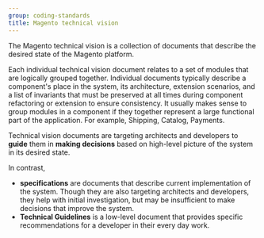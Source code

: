```yaml
---
group: coding-standards
title: Magento technical vision
---
```


The Magento technical vision is a collection of documents that describe the desired state of the Magento platform.

Each individual technical vision document relates to a set of modules that are logically grouped together.
Individual documents typically describe a component's place in the system, its architecture, extension scenarios, and a list of invariants that must be preserved at all times during component refactoring or extension to ensure consistency.
It usually makes sense to group modules in a component if they together represent a large functional part of the application. For example, Shipping, Catalog, Payments.

Technical vision documents are targeting architects and developers to **guide** them in **making decisions** based on high-level picture of the system in its desired state.

In contrast,

*  **specifications** are documents that describe current implementation of the system. Though they are also targeting architects and developers, they help with initial investigation, but may be insufficient to make decisions that improve the system.
*  **Technical Guidelines** is a low-level document that provides specific recommendations for a developer in their every day work.
